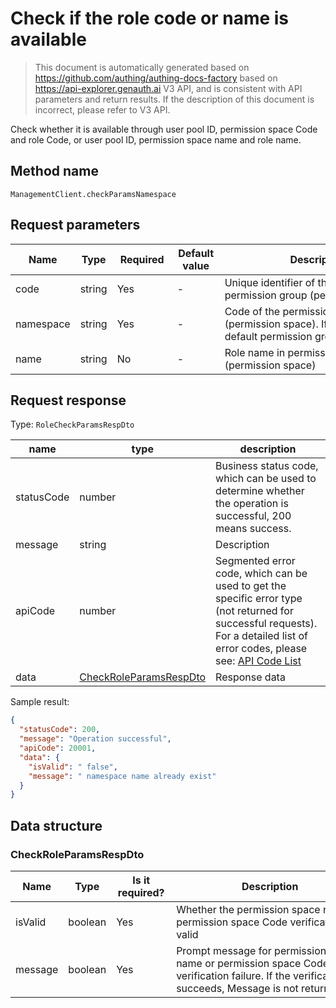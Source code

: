# Check if the role code or name is available

<!--
Warning ⚠️:
Do not modify this document directly,
https://github.com/Authing/authing-docs-factory
Use this project to generate
-->

<LastUpdated />

> This document is automatically generated based on https://github.com/authing/authing-docs-factory based on https://api-explorer.genauth.ai V3 API, and is consistent with API parameters and return results. If the description of this document is incorrect, please refer to V3 API.

Check whether it is available through user pool ID, permission space Code and role Code, or user pool ID, permission space name and role name.

## Method name

`ManagementClient.checkParamsNamespace`

## Request parameters

| Name      | Type   | <div style="width:80px">Required</div> | <div style="width:60px">Default value</div> | <div style="width:300px">Description</div>                                                            | <div style="width:200px">Example value</div> |
| --------- | ------ | -------------------------------------- | ------------------------------------------- | ----------------------------------------------------------------------------------------------------- | -------------------------------------------- |
| code      | string | Yes                                    | -                                           | Unique identifier of the role in the permission group (permission space)                              | `exampleCode`                                |
| namespace | string | Yes                                    | -                                           | Code of the permission group (permission space). If not passed, the default permission group is used. | `default`                                    |
| name      | string | No                                     | -                                           | Role name in permission group (permission space)                                                      | `Sample role name`                           |

## Request response

Type: `RoleCheckParamsRespDto`

| name       | type                                                         | description                                                                                                                                                                                                                                                                                                                                           |
| ---------- | ------------------------------------------------------------ | ----------------------------------------------------------------------------------------------------------------------------------------------------------------------------------------------------------------------------------------------------------------------------------------------------------------------------------------------------- |
| statusCode | number                                                       | Business status code, which can be used to determine whether the operation is successful, 200 means success.                                                                                                                                                                                                                                          |
| message    | string                                                       | Description                                                                                                                                                                                                                                                                                                                                           |
| apiCode    | number                                                       | Segmented error code, which can be used to get the specific error type (not returned for successful requests). For a detailed list of error codes, please see: [API Code List](https://api-explorer.genauth.ai/?tag=group/%E5%BC%80%E5%8F%91%E5%87%86%E5%A4%87#tag/%E5%BC%80%E5%8F%91%E5%87%86%E5%A4%87/%E9%94%99%E8%AF%AF%E5%A4%84%E7%90%86/apiCode) |
| data       | <a href="#CheckRoleParamsRespDto">CheckRoleParamsRespDto</a> | Response data                                                                                                                                                                                                                                                                                                                                         |

Sample result:

```json
{
  "statusCode": 200,
  "message": "Operation successful",
  "apiCode": 20001,
  "data": {
    "isValid": " false",
    "message": " namespace name already exist"
  }
}
```

## Data structure

### <a id="CheckRoleParamsRespDto"></a> CheckRoleParamsRespDto

| Name    | Type    | <div style="width:80px">Is it required?</div> | <div style="width:300px">Description</div>                                                                                                    | <div style="width:200px">Sample value</div> |
| ------- | ------- | --------------------------------------------- | --------------------------------------------------------------------------------------------------------------------------------------------- | ------------------------------------------- |
| isValid | boolean | Yes                                           | Whether the permission space name or permission space Code verification is valid                                                              | ` false`                                    |
| message | boolean | Yes                                           | Prompt message for permission space name or permission space Code verification failure. If the verification succeeds, Message is not returned | ` namespace name already exist`             |
